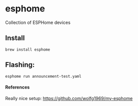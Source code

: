 # esphome

Collection of ESPHome devices

## Install

```
brew install esphome
```

## Flashing:

```
esphome run announcement-test.yaml
```

#### References

Really nice setup: https://github.com/wolfg1969/my-esphome

